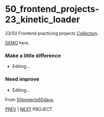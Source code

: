 # 50_frontend_projects-23_kinetic_loader

23/50 Frontend practicing projects [Collection](https://github.com/yswnqc/50_frontend_projects-collection).

[DEMO](https://yswnqc.github.io/50_frontend_projects-23_kinetic_loader/) here.

### Make a little difference

- Editing...

### Need improve

- Editing...

From [50projects50days](https://50projects50days.com).

[PREV](https://github.com/yswnqc/50_frontend_projects-22_drawing_app) | [NEXT](https://github.com/yswnqc/50_frontend_projects-1_expanding_cards) PROJECT

